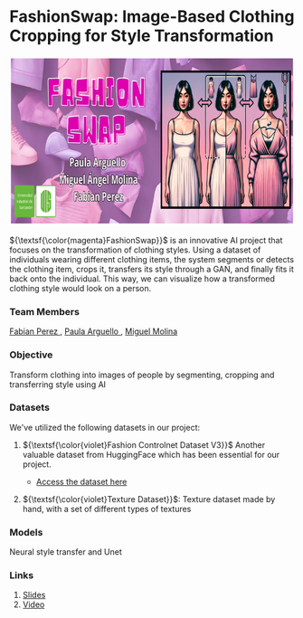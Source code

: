 # FashionSwap: Image-Based Clothing Cropping for Style Transformation

<p align="center">
  <img src="FashionSwapBanner.png" alt="Descripción alternativa de la imagen"  width="800" height="300">
</p>

${\textsf{\color{magenta}FashionSwap}}$ is an innovative AI project that focuses on the transformation of clothing styles. Using a dataset of individuals wearing different clothing items, the system segments or detects the clothing item, crops it, transfers its style through a GAN, and finally fits it back onto the individual. This way, we can visualize how a transformed clothing style would look on a person.


### Team Members
[Fabian Perez ](https://github.com/factral), [Paula Arguello ](https://github.com/paularguello07), [Miguel Molina ](https://github.com/MiguelAngMolina)

### Objective
Transform clothing into images of people by segmenting, cropping and transferring style using AI

### Datasets

We've utilized the following datasets in our project:

1. ${\textsf{\color{violet}Fashion Controlnet Dataset V3}}$ Another valuable dataset from HuggingFace which has been essential for our project.
   - [Access the dataset here](https://huggingface.co/datasets/Abrumu/Fashion_controlnet_dataset_V3?row=0)

2. ${\textsf{\color{violet}Texture Dataset}}$: Texture dataset made by hand, with a set of different types of textures

### Models
Neural style transfer and Unet

### Links
1. [Slides](https://www.canva.com/design/DAF1sMsvuTg/PbNxscZwtaf97Q3hyFmfxA/edit?utm_content=DAF1sMsvuTg&utm_campaign=designshare&utm_medium=link2&utm_source=sharebutton)
2. [Video](https://youtu.be/mSrIRElF3uI)
   
